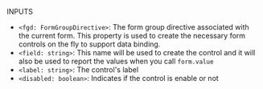 INPUTS

* ```<fgd: FormGroupDirective>```: The form group directive associated with the current form. This property is used to create the necessary form controls on the fly to support data binding.
* `<field: string>`: This name will be used to create the control and it will also be used to report the values when you call `form.value`
* `<label: string>`: The control's label
* `<disabled: boolean>`: Indicates if the control is enable or not
